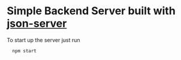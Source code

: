 # Simple Backend Server built with [json-server](https://github.com/typicode/json-server)

To start up the server just run
```bash
  npm start
```
